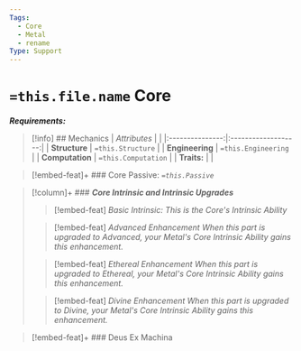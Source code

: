 ```yaml
---
Tags:
  - Core
  - Metal
  - rename
Type: Support
---
```

# `=this.file.name` Core 
***Requirements:***

>[!info] ## Mechanics 
|  *Attributes*   |                     |
|:---------------:|:-------------------:|
|  **Structure**  |  `=this.Structure`  |
| **Engineering** | `=this.Engineering` |
| **Computation** | `=this.Computation` |
|   **Traits:**   |                     |

> [!embed-feat]+ ### Core Passive: *`=this.Passive`*
> 

>[!column]+ ### ***Core Intrinsic and Intrinsic Upgrades*** 
> 
>> [!embed-feat] *Basic Intrinsic:*
>> *This is the Core's Intrinsic Ability*
>
>> [!embed-feat] *Advanced Enhancement*
>> *When this part is upgraded to Advanced, your Metal's Core Intrinsic Ability gains this enhancement.*
>
>> [!embed-feat] *Ethereal Enhancement*
>>*When this part is upgraded to Ethereal, your Metal's Core Intrinsic Ability gains this enhancement.*
>
>> [!embed-feat] *Divine Enhancement*
>>*When this part is upgraded to Divine, your Metal's Core Intrinsic Ability gains this enhancement.*

> [!embed-feat]+ ### Deus Ex Machina 
